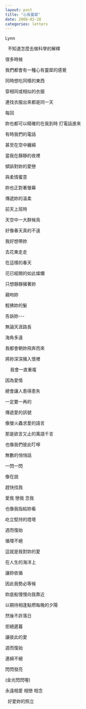 ```yaml
---
layout: post
title: "心有靈犀"
date: 2008-02-28
categories: letters
---
```



Lynn

 
不知道怎麼去做科學的解釋


很多時候


我們都會有一種心有靈犀的感覺


同時想吃同樣的東西


穿相同或相似的衣服


連找衣服出來都是同一天


每回


妳也都可以精確的在我到時
打電話進來


有時我們的電話


甚至在空中纏綿


當我在靜靜的夜裡


傾訴對妳的愛戀


與柔情蜜意


妳也正對著螢幕


傳遞妳的溫柔


前天上班時


天空中一大群候鳥


好像春天真的不遠


我好想帶妳


去花東走走


在這樣的春天


花已經開的如此燦爛


只想靜靜擁著妳


親吻妳


輕拂妳的髮


告訴妳---


無論天涯路長


海角多遠


我都會朝妳飛奔而來


將妳深深擁入懷裡


 
 
我會一直重複


因為愛情


總會讓人患得患失


一定要一再的


傳遞愛的訊號


像螢火蟲求愛的語言


那是欲言又止的萬語千言


也像我們彼此叮嚀


無數的悄悄話


一閃一閃


像在說


趕快找我


愛我 戀我 念我


也像我指給妳看


屹立堅持的燈塔


週而復始


循環不絕


這就是我對妳的愛


在人生的海洋上


讓妳依循


因此我勢必等候


妳底船慢慢向我靠近


以期待相逢點燃每晚的夕陽


然後不許落日


拒絕遲暮


讓彼此的愛


週而復始


連綿不絕


閃閃發亮


(金光閃閃喔)


永遠相愛 相戀 相念


 
好愛妳的照立
